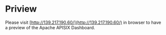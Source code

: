 # Priview
Please visit [http://139.217.190.60/](http://139.217.190.60/) in browser to have a preview of the Apache APISIX Dashboard.

